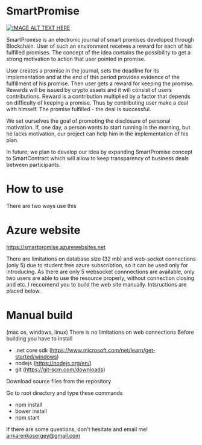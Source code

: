 # SmartPromise


[![IMAGE ALT TEXT HERE](https://img.youtube.com/vi/eCpQqc3TAmQ/0.jpg)](https://www.youtube.com/watch?v=eCpQqc3TAmQ "Introduction")

SmartPromise is an electronic journal of smart promises developed through Blockchain. 
User of such an environment receives a reward for each of his fulfilled promises. 
The concept of the idea contains the possibility to get a strong motivation to action that user pointed in promise. 

User creates a promise in the journal, sets the deadline for its implementation and at the end 
of this period provides evidence of the fulfillment of his promise. Then user gets a reward for 
keeping the promise. Rewards will be issued by crypto assets and it will consist of users contributions. 
Reward is a contribution multiplied by a factor that depends on difficulty of keeping a promise. 
Thus by contributing user make a deal with himself. The promise fulfilled - the deal is successful. 

We set ourselves the goal of promoting the disclosure of personal motivation. If, one day, a person 
wants to start running in the morning, but he lacks motivation, our project can help him in the implementation of his plan. 

In future, we plan to develop our idea by expanding SmartPromise concept to SmartContract which 
will allow to keep transparency of business deals between participants.

# How to use
There are two ways use this

# Azure website 
https://smartpromise.azurewebsites.net

There are limitations on database size (32 mb) and web-socket connections (only 5) 
due to student free azure subscribtion, so it can be used only for introducing.
As there are only 5 websocket connnections are available, only two users are able to 
use the resource properly, without connection closing and etc. I reccomend you to build the web site manually. 
Intsructions are placed below.

# Manual build 
(mac os, windows, linux)
There is no limitations on web connections
Before building you have to install 
 - .net core sdk (https://www.microsoft.com/net/learn/get-started/windows)
 - nodejs (https://nodejs.org/en/)
 - git (https://git-scm.com/downloads)
 
 Download source files from the repository
 
 Go to root directory and type these commands 
  - npm install
  - bower install
  - npm start
  
  If there are some questions, don't hesitate and email me! 
  ankarenkosergey@gmail.com
 
